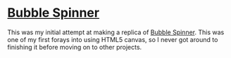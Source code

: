 # [Bubble Spinner](http://drknotter.github.io/bubble-spinner)

This was my initial attempt at making a replica of [Bubble Spinner](http://www.deadwhale.com/play.php?game=774). This was one of my first forays into using HTML5 canvas, so I never got around to finishing it before moving on to other projects.
